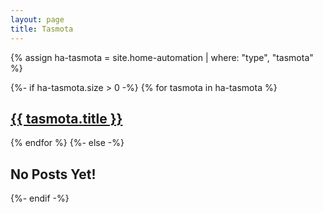 ```yaml
---
layout: page
title: Tasmota
---
```

{% assign ha-tasmota = site.home-automation | where: "type", "tasmota" %}

{%- if ha-tasmota.size > 0 -%}
{% for tasmota in ha-tasmota %}
<div class="home-automation"><h2><a href="{{ tasmota.url }}">{{ tasmota.title }}</a></h2></div>
{% endfor %}
{%- else -%}
<div class="home-automation"><h2>No Posts Yet!</h2></div>
{%- endif -%}